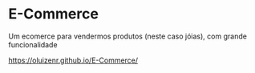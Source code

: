 # E-Commerce
Um ecomerce para vendermos produtos (neste caso jóias), com grande funcionalidade

https://oluizenr.github.io/E-Commerce/
